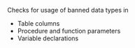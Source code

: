 Checks for usage of banned data types in

- Table columns
- Procedure and function parameters
- Variable declarations
